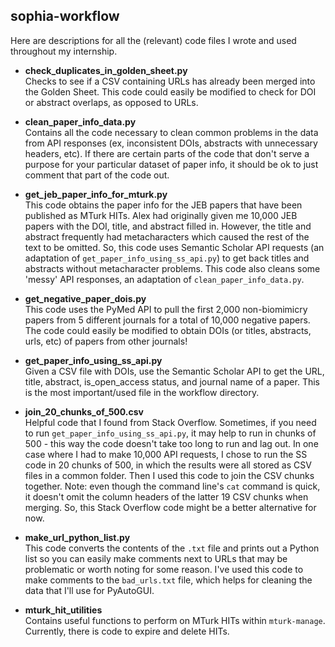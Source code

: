 ## sophia-workflow
Here are descriptions for all the (relevant) code files I wrote and used throughout my internship.

- **check_duplicates_in_golden_sheet.py**\
  Checks to see if a CSV containing URLs has already been merged into the Golden Sheet. This code could easily be modified to check for DOI or abstract overlaps, as opposed to URLs.
  
  
- **clean_paper_info_data.py**\
  Contains all the code necessary to clean common problems in the data from API responses (ex, inconsistent DOIs, abstracts with unnecessary headers, etc). If there are certain parts of the code that don't serve a purpose for your particular dataset of paper info, it should be ok to just comment that part of the code out.
  
  
- **get_jeb_paper_info_for_mturk.py**\
  This code obtains the paper info for the JEB papers that have been published as MTurk HITs. Alex had originally given me 10,000 JEB papers with the DOI, title, and abstract filled in. However, the title and abstract frequently had metacharacters which caused the rest of the text to be omitted. So, this code uses Semantic Scholar API requests (an adaptation of ```get_paper_info_using_ss_api.py```) to get back titles and abstracts without metacharacter problems. This code also cleans some 'messy' API responses, an adaptation of ```clean_paper_info_data.py```. 
  

- **get_negative_paper_dois.py**\
  This code uses the PyMed API to pull the first 2,000 non-biomimicry papers from 5 different journals for a total of 10,000 negative papers. The code could easily be modified to obtain DOIs (or titles, abstracts, urls, etc) of papers from other journals!
  

- **get_paper_info_using_ss_api.py**\
  Given a CSV file with DOIs, use the Semantic Scholar API to get the URL, title, abstract, is_open_access status, and journal name of a paper. This is the most important/used file in the workflow directory.
  

- **join_20_chunks_of_500.csv**\
  Helpful code that I found from Stack Overflow. Sometimes, if you need to run ```get_paper_info_using_ss_api.py```, it may help to run in chunks of 500 - this way the code doesn't take too long to run and lag out. In one case where I had to make 10,000 API requests, I chose to run the SS code in 20 chunks of 500, in which the results were all stored as CSV files in a common folder. Then I used this code to join the CSV chunks together. Note: even though the command line's ```cat``` command is quick, it doesn't omit the column headers of the latter 19 CSV chunks when merging. So, this Stack Overflow code might be a better alternative for now.
  

- **make_url_python_list.py**\
  This code converts the contents of the ```.txt``` file and prints out a Python list so you can easily make comments next to URLs that may be problematic or worth noting for some reason. I've used this code to make comments to the ```bad_urls.txt``` file, which helps for cleaning the data that I'll use for PyAutoGUI.
  

- **mturk_hit_utilities**\
  Contains useful functions to perform on MTurk HITs within ```mturk-manage```. Currently, there is code to expire and delete HITs.
